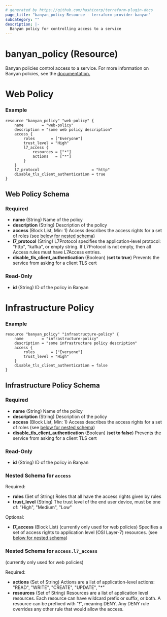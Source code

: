 ```yaml
---
# generated by https://github.com/hashicorp/terraform-plugin-docs
page_title: "banyan_policy Resource - terraform-provider-banyan"
subcategory: ""
description: |-
  Banyan policy for controlling access to a service
---
```


# banyan_policy (Resource)

Banyan policies control access to a service. For more information on Banyan policies, see the [documentation.](https://docs.banyanops.com/docs/feature-guides/administer-security-policies/policies/manage-policies/)


<a id="web-policy"></a>
# Web Policy
### Example
```hcl
resource "banyan_policy" "web-policy" {
	name        = "web-policy"
	description = "some web policy description"
	access {
		roles       = ["Everyone"]
		trust_level = "High"
		l7_access {
			resources = ["*"]
			actions   = ["*"]
		}
	}
	l7_protocol                       = "http"
	disable_tls_client_authentication = true
}
```

<!-- schema generated by tfplugindocs -->
## Web Policy Schema
### Required
- **name** (String) Name of the policy
- **description** (String) Description of the policy
- **access** (Block List, Min: 1) Access describes the access rights for a set of roles (see [below for nested schema](#nestedblock--access))
- **l7_protocol** (String) L7Protocol specifies the application-level protocol: "http", "kafka", or empty string.
  If L7Protocol is not empty, then all Access rules must have L7Access entries.
- **disable_tls_client_authentication** (Boolean) (**set to true**) Prevents the service from asking for a client TLS cert

### Read-Only

- **id** (String) ID of the policy in Banyan



<a id="infrastructure-policy"></a>
# Infrastructure Policy
### Example
```hcl
resource "banyan_policy" "infrastructure-policy" {
	name        = "infrastructure-policy"
	description = "some infrastructure policy description"
	access {
		roles       = ["Everyone"]
		trust_level = "High"
	}
	disable_tls_client_authentication = false
}
```

<!-- schema generated by tfplugindocs -->
## Infrastructure Policy Schema
### Required
- **name** (String) Name of the policy
- **description** (String) Description of the policy
- **access** (Block List, Min: 1) Access describes the access rights for a set of roles (see [below for nested schema](#nestedblock--access))
- **disable_tls_client_authentication** (Boolean) (**set to false**) Prevents the service from asking for a client TLS cert

### Read-Only

- **id** (String) ID of the policy in Banyan

<a id="nestedblock--access"></a>
### Nested Schema for `access`

Required:

- **roles** (Set of String) Roles that all have the access rights given by rules
- **trust_level** (String) The trust level of the end user device, must be one of: "High", "Medium", "Low"

Optional:

- **l7_access** (Block List) (currently only used for web policies) Specifies a set of access rights to application level (OSI Layer-7) resources. (see [below for nested schema](#nestedblock--access--l7_access))

<a id="nestedblock--access--l7_access"></a>
### Nested Schema for `access.l7_access`
(currently only used for web policies)

Required:

- **actions** (Set of String) Actions are a list of application-level actions: "READ", "WRITE", "CREATE", "UPDATE", "*"
- **resources** (Set of String) Resources are a list of application level resources.
														Each resource can have wildcard prefix or suffix, or both.
														A resource can be prefixed with "!", meaning DENY.
														Any DENY rule overrides any other rule that would allow the access.


  

